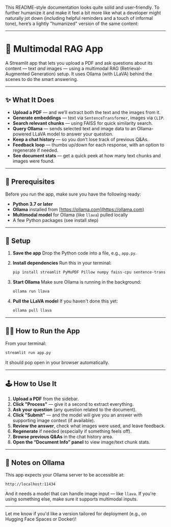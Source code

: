 This README-style documentation looks quite solid and user-friendly. To further humanize it and make it feel a bit more like what a developer might naturally jot down (including helpful reminders and a touch of informal tone), here’s a lightly "humanized" version of the same content:

---

# 🧠 Multimodal RAG App

A Streamlit app that lets you upload a PDF and ask questions about its content — text *and* images — using a multimodal RAG (Retrieval-Augmented Generation) setup. It uses Ollama (with LLaVA) behind the scenes to do the smart answering.

---

## ✨ What It Does

* **Upload a PDF** — and we’ll extract both the text and the images from it.
* **Generate embeddings** — text via `SentenceTransformer`, images via `CLIP`.
* **Search relevant chunks** — using FAISS for quick similarity search.
* **Query Ollama** — sends selected text and image data to an Ollama-powered LLaVA model to answer your question.
* **Keep a chat history** — so you don’t lose track of previous Q\&As.
* **Feedback loop** — thumbs up/down for each response, with an option to regenerate if needed.
* **See document stats** — get a quick peek at how many text chunks and images were found.

---

## 🧰 Prerequisites

Before you run the app, make sure you have the following ready:

* **Python 3.7 or later**
* **Ollama** installed from [https://ollama.com](https://ollama.com)
* **Multimodal model** for Ollama (like `llava`) pulled locally
* A few Python packages (see install step)

---

## 🚀 Setup

1. **Save the app**
   Drop the Python code into a file, e.g., `app.py`.

2. **Install dependencies**
   Run this in your terminal:

   ```bash
   pip install streamlit PyMuPDF Pillow numpy faiss-cpu sentence-transformers transformers requests torch
   ```
   
3. **Start Ollama**
   Make sure Ollama is running in the background:

   ```bash
   ollama run llava
   ```

4. **Pull the LLaVA model**
   If you haven't done this yet:

   ```bash
   ollama pull llava
   ```

---

## 🏃‍♂️ How to Run the App

From your terminal:

```bash
streamlit run app.py
```

It should pop open in your browser automatically.

---

## 🕹️ How to Use It

1. **Upload a PDF** from the sidebar.
2. **Click "Process"** — give it a second to extract everything.
3. **Ask your question** (any question related to the document).
4. **Click "Submit"** — and the model will give you an answer with supporting image context (if available).
5. **Review the answer**, check what images were used, and leave feedback.
6. **Regenerate** if needed (especially if something feels off).
7. **Browse previous Q\&As** in the chat history area.
8. **Open the “Document Info” panel** to view image/text chunk stats.

---

## 🔌 Notes on Ollama

This app expects your Ollama server to be accessible at:

```
http://localhost:11434
```

And it needs a model that can handle image input — like `llava`. If you're using something else, make sure it supports multimodal inputs.

---

Let me know if you'd like a version tailored for deployment (e.g., on Hugging Face Spaces or Docker)!
